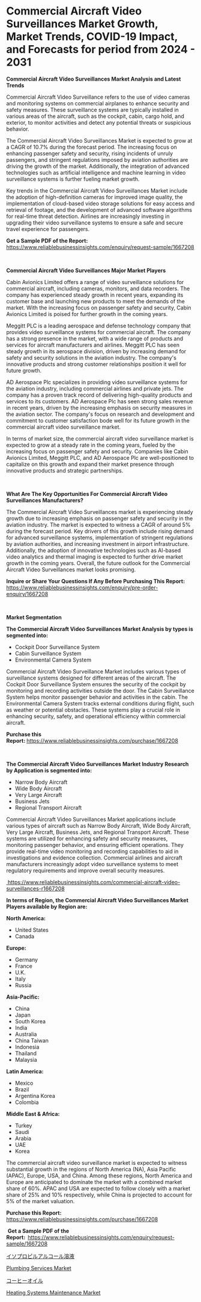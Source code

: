 <p><h1>Commercial Aircraft Video Surveillances Market Growth, Market Trends, COVID-19 Impact, and Forecasts for period from 2024 - 2031</h1></p><p><strong>Commercial Aircraft Video Surveillances Market Analysis and Latest Trends</strong></p>
<p><p>Commercial Aircraft Video Surveillance refers to the use of video cameras and monitoring systems on commercial airplanes to enhance security and safety measures. These surveillance systems are typically installed in various areas of the aircraft, such as the cockpit, cabin, cargo hold, and exterior, to monitor activities and detect any potential threats or suspicious behavior.</p><p>The Commercial Aircraft Video Surveillances Market is expected to grow at a CAGR of 10.7% during the forecast period. The increasing focus on enhancing passenger safety and security, rising incidents of unruly passengers, and stringent regulations imposed by aviation authorities are driving the growth of the market. Additionally, the integration of advanced technologies such as artificial intelligence and machine learning in video surveillance systems is further fueling market growth.</p><p>Key trends in the Commercial Aircraft Video Surveillances Market include the adoption of high-definition cameras for improved image quality, the implementation of cloud-based video storage solutions for easy access and retrieval of footage, and the development of advanced software algorithms for real-time threat detection. Airlines are increasingly investing in upgrading their video surveillance systems to ensure a safe and secure travel experience for passengers.</p></p>
<p><strong>Get a Sample PDF of the Report:&nbsp;</strong> <a href="https://www.reliablebusinessinsights.com/enquiry/request-sample/1667208">https://www.reliablebusinessinsights.com/enquiry/request-sample/1667208</a></p>
<p>&nbsp;</p>
<p><strong>Commercial Aircraft Video Surveillances Major Market Players</strong></p>
<p><p>Cabin Avionics Limited offers a range of video surveillance solutions for commercial aircraft, including cameras, monitors, and data recorders. The company has experienced steady growth in recent years, expanding its customer base and launching new products to meet the demands of the market. With the increasing focus on passenger safety and security, Cabin Avionics Limited is poised for further growth in the coming years.</p><p>Meggitt PLC is a leading aerospace and defense technology company that provides video surveillance systems for commercial aircraft. The company has a strong presence in the market, with a wide range of products and services for aircraft manufacturers and airlines. Meggitt PLC has seen steady growth in its aerospace division, driven by increasing demand for safety and security solutions in the aviation industry. The company's innovative products and strong customer relationships position it well for future growth.</p><p>AD Aerospace Plc specializes in providing video surveillance systems for the aviation industry, including commercial airlines and private jets. The company has a proven track record of delivering high-quality products and services to its customers. AD Aerospace Plc has seen strong sales revenue in recent years, driven by the increasing emphasis on security measures in the aviation sector. The company's focus on research and development and commitment to customer satisfaction bode well for its future growth in the commercial aircraft video surveillance market.</p><p>In terms of market size, the commercial aircraft video surveillance market is expected to grow at a steady rate in the coming years, fueled by the increasing focus on passenger safety and security. Companies like Cabin Avionics Limited, Meggitt PLC, and AD Aerospace Plc are well-positioned to capitalize on this growth and expand their market presence through innovative products and strategic partnerships.</p></p>
<p>&nbsp;</p>
<p><strong>What Are The Key Opportunities For Commercial Aircraft Video Surveillances Manufacturers?</strong></p>
<p><p>The Commercial Aircraft Video Surveillances market is experiencing steady growth due to increasing emphasis on passenger safety and security in the aviation industry. The market is expected to witness a CAGR of around 5% during the forecast period. Key drivers of this growth include rising demand for advanced surveillance systems, implementation of stringent regulations by aviation authorities, and increasing investment in airport infrastructure. Additionally, the adoption of innovative technologies such as AI-based video analytics and thermal imaging is expected to further drive market growth in the coming years. Overall, the future outlook for the Commercial Aircraft Video Surveillances market looks promising.</p></p>
<p><strong>Inquire or Share Your Questions If Any Before Purchasing This Report:</strong> <a href="https://www.reliablebusinessinsights.com/enquiry/pre-order-enquiry/1667208">https://www.reliablebusinessinsights.com/enquiry/pre-order-enquiry/1667208</a></p>
<p>&nbsp;</p>
<p><strong>Market Segmentation</strong></p>
<p><strong>The Commercial Aircraft Video Surveillances Market Analysis by types is segmented into:</strong></p>
<p><ul><li>Cockpit Door Surveillance System</li><li>Cabin Surveillance System</li><li>Environmental Camera System</li></ul></p>
<p><p>Commercial Aircraft Video Surveillance Market includes various types of surveillance systems designed for different areas of the aircraft. The Cockpit Door Surveillance System ensures the security of the cockpit by monitoring and recording activities outside the door. The Cabin Surveillance System helps monitor passenger behavior and activities in the cabin. The Environmental Camera System tracks external conditions during flight, such as weather or potential obstacles. These systems play a crucial role in enhancing security, safety, and operational efficiency within commercial aircraft.</p></p>
<p><strong>Purchase this Report:&nbsp;</strong><a href="https://www.reliablebusinessinsights.com/purchase/1667208">https://www.reliablebusinessinsights.com/purchase/1667208</a></p>
<p>&nbsp;</p>
<p><strong>The Commercial Aircraft Video Surveillances Market Industry Research by Application is segmented into:</strong></p>
<p><ul><li>Narrow Body Aircraft</li><li>Wide Body Aircraft</li><li>Very Large Aircraft</li><li>Business Jets</li><li>Regional Transport Aircraft</li></ul></p>
<p><p>Commercial Aircraft Video Surveillances Market applications include various types of aircraft such as Narrow Body Aircraft, Wide Body Aircraft, Very Large Aircraft, Business Jets, and Regional Transport Aircraft. These systems are utilized for enhancing safety and security measures, monitoring passenger behavior, and ensuring efficient operations. They provide real-time video monitoring and recording capabilities to aid in investigations and evidence collection. Commercial airlines and aircraft manufacturers increasingly adopt video surveillance systems to meet regulatory requirements and improve overall security measures.</p></p>
<p><a href="https://www.reliablebusinessinsights.com/commercial-aircraft-video-surveillances-r1667208">&nbsp;https://www.reliablebusinessinsights.com/commercial-aircraft-video-surveillances-r1667208</a></p>
<p><strong>In terms of Region, the Commercial Aircraft Video Surveillances Market Players available by Region are:</strong></p>
<p>
    <p> <strong> North America: </strong>
        <ul>
            <li>United States</li>
            <li>Canada</li>
        </ul>
        </p> 
    <p> <strong> Europe: </strong>
        <ul>
            <li>Germany</li>
            <li>France</li>
            <li>U.K.</li>
            <li>Italy</li>
            <li>Russia</li>
        </ul>
        </p> 
    <p> <strong> Asia-Pacific: </strong>
        <ul>
            <li>China</li>
            <li>Japan</li>
            <li>South Korea</li>
            <li>India</li>
            <li>Australia</li>
            <li>China Taiwan</li>
            <li>Indonesia</li>
            <li>Thailand</li>
            <li>Malaysia</li>
        </ul>
        </p> 
    <p> <strong> Latin America: </strong>
        <ul>
            <li>Mexico</li>
            <li>Brazil</li>
            <li>Argentina Korea</li>
            <li>Colombia</li>
        </ul>
        </p> 
    <p> <strong> Middle East & Africa: </strong>
        <ul>
            <li>Turkey</li>
            <li>Saudi</li>
            <li>Arabia</li>
            <li>UAE</li>
            <li>Korea</li>
        </ul>
    </p>
    </p>
<p><p>The commercial aircraft video surveillance market is expected to witness substantial growth in the regions of North America (NA), Asia Pacific (APAC), Europe, USA, and China. Among these regions, North America and Europe are anticipated to dominate the market with a combined market share of 60%. APAC and USA are expected to follow closely with a market share of 25% and 10% respectively, while China is projected to account for 5% of the market valuation.</p></p>
<p><strong>Purchase this Report: </strong><a href="https://www.reliablebusinessinsights.com/purchase/1667208">https://www.reliablebusinessinsights.com/purchase/1667208</a></p>
<p>&nbsp;<strong>Get a Sample PDF of the Report:&nbsp;&nbsp;</strong><a href="https://www.reliablebusinessinsights.com/enquiry/request-sample/1667208">https://www.reliablebusinessinsights.com/enquiry/request-sample/1667208</a></p>
<p><strong></strong></p>
<p><p><a href="https://github.com/Andrewones2023/Market-Research-Report-List-2/blob/main/1786617176506.md">イソプロピルアルコール溶液</a></p><p><a href="https://github.com/cheribeninsig/Market-Research-Report-List-1/blob/main/plumbing-services-market.md">Plumbing Services Market</a></p><p><a href="https://github.com/hardee896/Market-Research-Report-List-2/blob/main/9027158176505.md">コーヒーオイル</a></p><p><a href="https://github.com/AdrianaPaucek2023/Market-Research-Report-List-1/blob/main/heating-systems-maintenance-market.md">Heating Systems Maintenance Market</a></p></p>